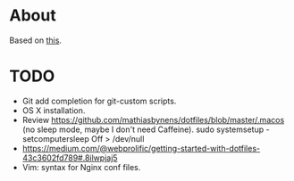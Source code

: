 # About

Based on [this](https://developer.atlassian.com/blog/2016/02/best-way-to-store-dotfiles-git-bare-repo/).

# TODO

- Git add completion for git-custom scripts.
- OS X installation.
- Review https://github.com/mathiasbynens/dotfiles/blob/master/.macos (no sleep mode, maybe I don't need Caffeine). sudo systemsetup -setcomputersleep Off > /dev/null
- https://medium.com/@webprolific/getting-started-with-dotfiles-43c3602fd789#.8ilwpjaj5
- Vim: syntax for Nginx conf files.
